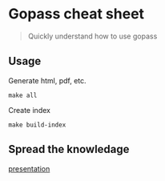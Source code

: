 # Gopass cheat sheet

> Quickly understand how to use gopass

## Usage

Generate html, pdf, etc.

`make all`

Create index

`make build-index`

## Spread the knowledage

[presentation][presentation]

[presentation]: https://woile.github.io/gopass-presentation/
